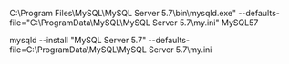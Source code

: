 C:\Program Files\MySQL\MySQL Server 5.7\bin\mysqld.exe" --defaults-file="C:\ProgramData\MySQL\MySQL Server 5.7\my.ini" MySQL57

mysqld --install "MySQL Server 5.7" --defaults-file=C:\ProgramData\MySQL\MySQL Server 5.7\my.ini